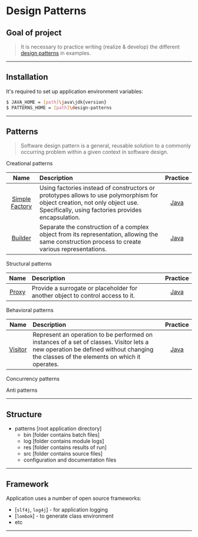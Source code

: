 #                        Design Patterns

Goal of project
---------------

> It is necessary to practice writing (realize & develop) 
> the different [design patterns][patterns] in examples.
***

Installation
------------

It's required to set up application environment variables:
```sh
$ JAVA_HOME = [path]\java\jdk{version}
$ PATTERNS_HOME = [path]\design-patterns
```
***

## Patterns
> Software design pattern is a general,
> reusable solution to a commonly occurring problem
> within a given context in software design.

Creational patterns

|                                         Name                                          | Description                                                                                                                                                                      |                                             Practice                                             |
|:-------------------------------------------------------------------------------------:|:---------------------------------------------------------------------------------------------------------------------------------------------------------------------------------|:------------------------------------------------------------------------------------------------:|
| [Simple Factory](https://en.wikipedia.org/wiki/Factory_(object-oriented_programming)) | Using factories instead of constructors or prototypes allows to use polymorphism for object creation, not only object use. Specifically, using factories provides encapsulation. | [Java](/src/main/java/com/witalis/design/patterns/pattern/creational/factory/SimpleFactory.java) |
|               [Builder](https://en.wikipedia.org/wiki/Builder_pattern)                | Separate the construction of a complex object from its representation, allowing the same construction process to create various representations.                                 |    [Java](/src/main/java/com/witalis/design/patterns/pattern/creational/builder/Builder.java)    |

Structural patterns

|                         Name                         | Description                                                                    |                                        Practice                                        |
|:----------------------------------------------------:|:-------------------------------------------------------------------------------|:--------------------------------------------------------------------------------------:|
| [Proxy](https://en.wikipedia.org/wiki/Proxy_pattern) | Provide a surrogate or placeholder for another object to control access to it. | [Java](/src/main/java/com/witalis/design/patterns/pattern/structural/proxy/Proxy.java) |

Behavioral patterns

|                           Name                           | Description                                                                                                                                                                         |                                          Practice                                          |
|:--------------------------------------------------------:|:------------------------------------------------------------------------------------------------------------------------------------------------------------------------------------|:------------------------------------------------------------------------------------------:|
| [Visitor](https://en.wikipedia.org/wiki/Visitor_pattern) | Represent an operation to be performed on instances of a set of classes. Visitor lets a new operation be defined without changing the classes of the elements on which it operates. | [Java](/src/main/java/com/witalis/design/patterns/pattern/behavioral/visitor/Visitor.java) |

Concurrency patterns

Anti patterns

***

Structure
---------

- patterns [root application directory]
    - bin [folder contains batch files]
    - log [folder contains module logs]
    - res [folder contains results of run]
    - src [folder contains source files]
    - configuration and documentation files
***

Framework
---------

Application uses a number of open source frameworks:
* [`slf4j`, `log4j`] - for application logging
* [`lombok`] - to generate class environment
* etc
***

[patterns]: <https://en.wikipedia.org/wiki/Software_design_pattern>
